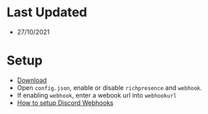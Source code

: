 # Last Updated
* 27/10/2021
# Setup
* [Download](https://github.com/pixelsnm/name/releases/tag/Full)
* Open `config.json`, enable or disable `richpresence` and `webhook`.
* If enabling `webhook`, enter a webook url into `webhookurl`
* [How to setup Discord Webhooks](https://support.discord.com/hc/en-us/articles/228383668-Intro-to-Webhooks)
